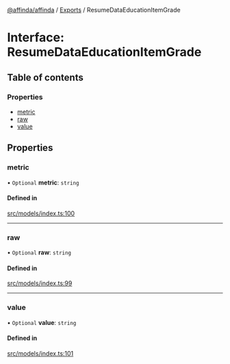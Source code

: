 [@affinda/affinda](../README.md) / [Exports](../modules.md) / ResumeDataEducationItemGrade

# Interface: ResumeDataEducationItemGrade

## Table of contents

### Properties

- [metric](ResumeDataEducationItemGrade.md#metric)
- [raw](ResumeDataEducationItemGrade.md#raw)
- [value](ResumeDataEducationItemGrade.md#value)

## Properties

### metric

• `Optional` **metric**: `string`

#### Defined in

[src/models/index.ts:100](https://github.com/affinda/affinda-typescript/blob/12596da/src/models/index.ts#L100)

___

### raw

• `Optional` **raw**: `string`

#### Defined in

[src/models/index.ts:99](https://github.com/affinda/affinda-typescript/blob/12596da/src/models/index.ts#L99)

___

### value

• `Optional` **value**: `string`

#### Defined in

[src/models/index.ts:101](https://github.com/affinda/affinda-typescript/blob/12596da/src/models/index.ts#L101)
